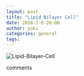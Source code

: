 ```yaml
---
layout: post
title: "Lipid Bilayer Cell"
date: 2018-2-6-20:00
author: yuki
categories: general
tags:
---
```

![Lipid-Bilayer-Cell](BHA5/images/Lipid-Bilayer-Cell.png)

comments
